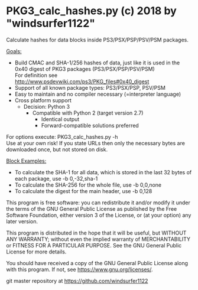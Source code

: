 # PKG3_calc_hashes.py (c) 2018 by "windsurfer1122"
Calculate hashes for data blocks inside PS3/PSX/PSP/PSV/PSM packages.

<u>Goals:</u>
* Build CMAC and SHA-1/256 hashes of data, just like it is used in the 0x40 digest of PKG3 packages (PS3/PSX/PSP/PSV/PSM)<br>
  For definition see http://www.psdevwiki.com/ps3/PKG_files#0x40_digest
* Support of all known package types: PS3/PSX/PSP, PSV/PSM
* Easy to maintain and no compiler necessary (=interpreter language)
* Cross platform support
  * Decision: Python 3
    * Compatible with Python 2 (target version 2.7)
      * Identical output
      * Forward-compatible solutions preferred

For options execute: PKG3_calc_hashes.py -h<br>
Use at your own risk!
If you state URLs then only the necessary bytes are downloaded once, but not stored on disk.


<u>Block Examples:</u>
* To calculate the SHA-1 for all data, which is stored in the last 32 bytes of each package, use -b 0,-32,sha-1
* To calculate the SHA-256 for the whole file, use -b 0,0,none
* To calculate the digest for the main header, use -b 0,128


This program is free software: you can redistribute it and/or modify
it under the terms of the GNU General Public License as published by
the Free Software Foundation, either version 3 of the License, or
(at your option) any later version.

This program is distributed in the hope that it will be useful,
but WITHOUT ANY WARRANTY; without even the implied warranty of
MERCHANTABILITY or FITNESS FOR A PARTICULAR PURPOSE.  See the
GNU General Public License for more details.

You should have received a copy of the GNU General Public License
along with this program.  If not, see <https://www.gnu.org/licenses/>.


git master repository at https://github.com/windsurfer1122
